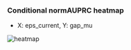 ### Conditional normAUPRC heatmap

- X: eps_current, Y: gap_mu

![heatmap](/home/elicer/project_0814_2/results/20250816-163639/holdout/conditional_heatmap_eps_current_vs_gap_mu.png)
